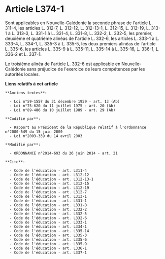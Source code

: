 # Article L374-1

Sont applicables en Nouvelle-Calédonie la seconde phrase de l'article L. 311-4, les articles L. 312-7, 
L. 312-12, L. 312-13-1, L. 312-15, L. 312-19, L. 313-1 à L. 313-3, L. 331-1 à L. 331-4, L. 331-8, 
L. 332-2, L. 332-5, les premier, deuxième et quatrième alinéas de l'article L. 332-6, les articles L. 333-1 à L. 333-4, L.
334-1, L. 335-3 à L. 335-5, les deux premiers alinéas de l'article L. 335-6, les articles L. 335-9 à L. 335-11, L. 335-14 à
L. 335-16, L. 336-1, L. 336-2 et L. 337-1. 

Le troisième alinéa de l'article L. 332-6 est applicable en Nouvelle-Calédonie sans préjudice de l'exercice de leurs
compétences par les autorités locales.

**Liens relatifs à cet article**

	**Anciens textes**:

	  - Loi n°59-1557 du 31 décembre 1959 - art. 13 (Ab)
	  - Loi n°75-620 du 11 juillet 1975 - art. 20 (Ab)
	  - Loi n°89-486 du 10 juillet 1989 - art. 29 (Ab)

	**Codifié par**:

	  - Rapport au Président de la République relatif à l'ordonnance n°2000-549 du 15 juin 2000
	  - Loi n°2003-339 du 14 avril 2003

	**Modifié par**:

	  - ORDONNANCE n°2014-693 du 26 juin 2014 - art. 21

	**Cite**:

	  - Code de l'éducation - art. L311-4
	  - Code de l'éducation - art. L312-12
	  - Code de l'éducation - art. L312-13-1
	  - Code de l'éducation - art. L312-15
	  - Code de l'éducation - art. L312-19
	  - Code de l'éducation - art. L312-7
	  - Code de l'éducation - art. L313-1
	  - Code de l'éducation - art. L331-1
	  - Code de l'éducation - art. L331-8
	  - Code de l'éducation - art. L332-2
	  - Code de l'éducation - art. L332-5
	  - Code de l'éducation - art. L332-6
	  - Code de l'éducation - art. L333-1
	  - Code de l'éducation - art. L334-1
	  - Code de l'éducation - art. L335-14
	  - Code de l'éducation - art. L335-3
	  - Code de l'éducation - art. L335-6
	  - Code de l'éducation - art. L335-9
	  - Code de l'éducation - art. L336-1
	  - Code de l'éducation - art. L337-1
